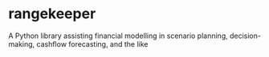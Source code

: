 # rangekeeper
A Python library assisting financial modelling in scenario planning, decision-making, cashflow forecasting, and the like 

